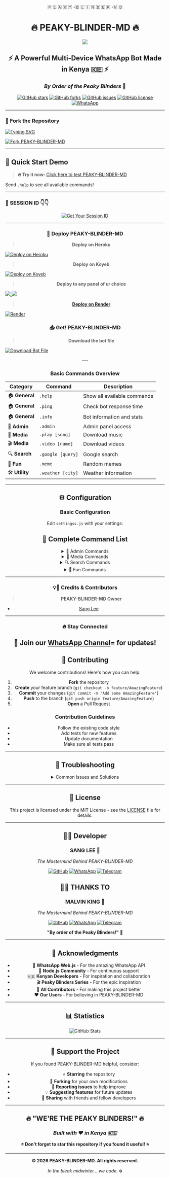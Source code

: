 <div align="center">

  <p align="center"> 🇵 🇪 🇦 🇰 🇾 -🇧 🇱 🇮 🇳 🇩 🇪 🇷 -🇲 🇩  </p>
  

# 🔥 PEAKY-BLINDER-MD 🔥

<a><img src='https://files.catbox.moe/dat1by.jpg'/></a>

## ⚡ A Powerful Multi-Device WhatsApp Bot Made in Kenya 🇰🇪 ⚡

### *By Order of the Peaky Blinders* 🎩

[![GitHub stars](https://img.shields.io/github/stars/Thomas-shelby001/PEAKY-BLINDER-MD?style=for-the-badge&logo=github&color=gold)](https://github.com/Thomas-shelby001/PEAKY-BLINDER-MD/stargazers)
[![GitHub forks](https://img.shields.io/github/forks/Thomas-shelby001/PEAKY-BLINDER-MD?style=for-the-badge&logo=github&color=blue)](https://github.com/Thomas-shelby001/PEAKY-BLINDER-MD/network)
[![GitHub issues](https://img.shields.io/github/issues/Thomas-shelby001/PEAKY-BLINDER-MD?style=for-the-badge&logo=github&color=red)](https://github.com/Thomas-shelby001/PEAKY-BLINDER-MD/issues)
[![GitHub license](https://img.shields.io/github/license/Thomas-shelby001/PEAKY-BLINDER-MD?style=for-the-badge&logo=github&color=green)](https://github.com/Thomas-shelby001/PEAKY-BLINDER-MD/blob/main/LICENSE)
[![WhatsApp](https://img.shields.io/badge/WhatsApp-25D366?style=for-the-badge&logo=whatsapp&logoColor=white)](https://whatsapp.com/channel/0029VbAuEfj29754YgFtRf33)

</div>

---

### 🚀 Fork the Repository

<p align='center'>

 [![Typing SVG](https://readme-typing-svg.herokuapp.com?font=monospace-ExtraBold&color=blue&lines=𝗙𝗢𝗥𝗞+𝗔𝗡𝗗+𝗦𝗧𝗔𝗥+⭐+𝗥𝗘𝗣𝗢)](https://git.io/typing-svg)

<a href="https://github.com/Thomas-shelby001/PEAKY-BLINDER-MD/fork"><img src="https://img.shields.io/github/forks/Thomas-shelby001/PEAKY-BLINDER-MD?style=for-the-badge&logo=github&color=4c1&label=Fork%20PEAKY-BLINDER-MD" alt="Fork PEAKY-BLINDER-MD" /></a>

---

## 📱 **Quick Start Demo**

> **🔥 Try it now:** [Click here to test PEAKY-BLINDER-MD](https://wa.me/254778821373)

Send `.help` to see all available commands!

---
### 🌚 SESSION ID 👇👇

<div align="center">

[![Get Your Session ID](https://img.shields.io/badge/🚀_Access_Web_Portal-FF6B00?style=for-the-badge&logo=vercel&logoColor=white)](https://sesssion.onrender.com)


---

### 🚀 Deploy PEAKY-BLINDER-MD 

> **Deploy on Heroku**
<p align="left">  
<a href='https://dashboard.heroku.com/new?template=https://github.com/Thomas-shelby001/PEAKY-BLINDER-MD/tree/main' target="_blank"><img alt='Deploy on Heroku' src='https://img.shields.io/badge/Deploy%20on-Heroku-FF004D?style=for-the-badge&logo=heroku&logoColor=white'/></a>  
</p>

> **Deploy on Koyeb**
<p align="left">  
<a href='https://app.koyeb.com/services/deploy?type=git&repository=Thomas-shelby001/PEAKY-BLINDER-MD&ports=3000' target="_blank"><img alt='Deploy on Koyeb' src='https://img.shields.io/badge/Deploy%20on-Koyeb-FF009D?style=for-the-badge&logo=koyeb&logoColor=white'/></a>  
</p>

> **Deploy to any panel of ur choice**

<p align="left">
<a href="https://bot-hosting.net/?aff=1333843799511793717" target="_blank"><img src="https://img.shields.io/badge/BotHosting-8A2BE2?style=for-the-badge&logo=vercel&logoColor=white&labelColor=1a1a1a" /a>
<a href="https://dashboard.katabump.com/auth/login#5651c1" target="_blank"><img src="https://img.shields.io/badge/Katabump-FF5722?style=for-the-badge&logo=codeberg&logoColor=white&labelColor=1a1a1a"/a> 


> **Deploy on Render**
<p align="left">  
<a href="https://dashboard.render.com/web/new" target="_blank"><img src="https://img.shields.io/badge/Deploy%20to-Render-00C7A9?style=for-the-badge&logo=render&logoColor=white" alt="Render"/></a>


### 📥 Get! PEAKY-BLINDER-MD 

> **Download the bot file**
<p align="left">  
<a href='https://github.com/Thomas-shelby001/PEAKY-BLINDER-MD/archive/refs/heads/main.zip' target="_blank"><img alt='Download Bot File' src='https://img.shields.io/badge/Download%20Bot-file-FF009D?style=for-the-badge&logo=github&logoColor=white'/></a>  
</p>
---

### **Basic Commands Overview**

| Category | Command | Description |
|----------|---------|-------------|
| 🏠 **General** | `.help` | Show all available commands |
| 🏠 **General** | `.ping` | Check bot response time |
| 🏠 **General** | `.info` | Bot information and stats |
| 👑 **Admin** | `.admin` | Admin panel access |
| 🎵 **Media** | `.play [song]` | Download music |
| 🎬 **Media** | `.video [name]` | Download videos |
| 🔍 **Search** | `.google [query]` | Google search |
| 🎨 **Fun** | `.meme` | Random memes |
| 🛠️ **Utility** | `.weather [city]` | Weather information |

---

## ⚙️ **Configuration**

### **Basic Configuration**

Edit `settingss.js` with your settings:


## 🎯 **Complete Command List**

<details>
<summary>👑 Admin Commands</summary>

- `.ban [user]` - Ban a user
- `.unban [user]` - Unban a user  
- `.kick [user]` - Remove user from group
- `.promote [user]` - Make user admin
- `.demote [user]` - Remove admin privileges
- `.mute [time]` - Mute group chat
- `.unmute` - Unmute group chat

</details>

<details>
<summary>🎵 Media Commands</summary>

- `.play [song name]` - Download music
- `.video [video name]` - Download videos
- `.ytmp3 [youtube url]` - YouTube to MP3
- `.ytmp4 [youtube url]` - YouTube to MP4
- `.tiktok [tiktok url]` - Download TikTok videos
- `.instagram [ig url]` - Download Instagram media

</details>

<details>
<summary>🔍 Search Commands</summary>

- `.google [query]` - Google search
- `.image [query]` - Image search
- `.wikipedia [query]` - Wikipedia search
- `.news [topic]` - Latest news
- `.weather [city]` - Weather information

</details>

<details>
<summary>🎨 Fun Commands</summary>

- `.meme` - Random memes
- `.joke` - Random jokes
- `.quote` - Inspirational quotes
- `.facts` - Random facts
- `.dice` - Roll a dice
- `.flip` - Flip a coin

</details>

---


### 💡👑 Credits & Contributors

> **PEAKY-BLINDER-MD Owner**
- [Sang Lee](https://github.com/Thomas-shelby001) 
---

### 🔥 Stay Connected

📢 **Join our [WhatsApp Channel](https://whatsapp.com/channel/0029VbAuEfj29754YgFtRf33)=** for updates!
---

## 🤝 **Contributing**

We welcome contributions! Here's how you can help:

1. **Fork** the repository
2. **Create** your feature branch (`git checkout -b feature/AmazingFeature`)
3. **Commit** your changes (`git commit -m 'Add some AmazingFeature'`)
4. **Push** to the branch (`git push origin feature/AmazingFeature`)
5. **Open** a Pull Request

### **Contribution Guidelines**

- Follow the existing code style
- Add tests for new features
- Update documentation
- Make sure all tests pass

---

## 🐛 **Troubleshooting**

<details>
<summary>Common Issues and Solutions</summary>

**Issue**: Bot not responding
**Solution**: Check internet connection and restart the bot

**Issue**: QR code not scanning
**Solution**: Clear WhatsApp cache and try again

**Issue**: Commands not working
**Solution**: Make sure you're using the correct prefix (default: `.`)

</details>

---

## 📄 **License**

This project is licensed under the MIT License - see the [LICENSE](LICENSE) file for details.

---

## 👨‍💻 **Developer**

<div align="center">

### **SANG LEE** 🎩
*The Mastermind Behind PEAKY-BLINDER-MD*

[![GitHub](https://img.shields.io/badge/GitHub-181717?style=for-the-badge&logo=github&logoColor=white)](https://github.com/Thomas-shelby001)
[![WhatsApp](https://img.shields.io/badge/WhatsApp-25D366?style=for-the-badge&logo=whatsapp&logoColor=white)](https://wa.me/254116266407)
[![Telegram](https://img.shields.io/badge/Telegram-26A5E4?style=for-the-badge&logo=telegram&logoColor=white)](https://t.me/pugslycc)

## 👨‍💻 **THANKS TO**

<div align="center">

### **MALVIN KING** 👑 
*The Mastermind Behind PEAKY-BLINDER-MD*

[![GitHub](https://img.shields.io/badge/GitHub-181717?style=for-the-badge&logo=github&logoColor=white)](https://github.com/Xdking2)
[![WhatsApp](https://img.shields.io/badge/WhatsApp-25D366?style=for-the-badge&logo=whatsapp&logoColor=white)](https://wa.me/263776388689)
[![Telegram](https://img.shields.io/badge/Telegram-26A5E4?style=for-the-badge&logo=telegram&logoColor=white)](https://t.me/devMalvin)

**"By order of the Peaky Blinders!"** 🚬

</div>

---

## 🙏 **Acknowledgments**

- 💎 **WhatsApp Web.js** - For the amazing WhatsApp API
- 🌟 **Node.js Community** - For continuous support
- 🇰🇪 **Kenyan Developers** - For inspiration and collaboration
- 🎬 **Peaky Blinders Series** - For the epic inspiration
- 👥 **All Contributors** - For making this project better
- ❤️ **Our Users** - For believing in PEAKY-BLINDER-MD

---

## 📊 **Statistics**

<div align="center">

![GitHub Stats](https://github-readme-stats.vercel.app/api?username=Thomas-shelby001&show_icons=true&theme=dark)

</div>

---

## 🌟 **Support the Project**

If you found PEAKY-BLINDER-MD helpful, consider:

- ⭐ **Starring** the repository
- 🍴 **Forking** for your own modifications  
- 🐛 **Reporting issues** to help improve
- 💡 **Suggesting features** for future updates
- 📢 **Sharing** with friends and fellow developers

---

<div align="center">

## 🔥 **"WE'RE THE PEAKY BLINDERS!"** 🔥

### *Built with ❤️ in Kenya 🇰🇪*

**⭐ Don't forget to star this repository if you found it useful! ⭐**

---

**© 2026 PEAKY-BLINDER-MD. All rights reserved.**

*In the bleak midwinter... we code.* ❄️

</div>
